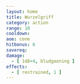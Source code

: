 ```yaml
---
layout: home
title: Wurzelgriff
category: action
range: 10
cooldown:
aoe: cone
hitbonus: 6
savereq:
damage:
  - [ 1d8+4, bludgeoning ]
effects:
  - [ restrained, 1 ]
---
```

